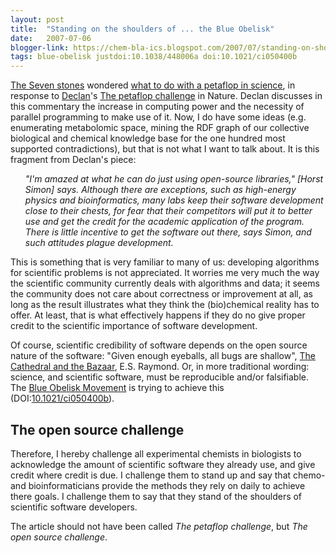 ```yaml
---
layout: post
title:  "Standing on the shoulders of ... the Blue Obelisk"
date:   2007-07-06
blogger-link: https://chem-bla-ics.blogspot.com/2007/07/standing-on-shoulders-of-blue-obelisk.html
tags: blue-obelisk justdoi:10.1038/448006a doi:10.1021/ci050400b
---
```


[The Seven stones](http://blog-msb.embo.org/blog/) wondered [what to do with a petaflop in science](http://blog-msb.embo.org/blog/2007/07/what_would_you_do_with_a_petaf_1.html),
in response to [Declan](http://www.declanbutler.info/blog/)'s [The petaflop challenge](http://dx.doi.org/10.1038/448006a) in Nature.
Declan discusses in this commentary the increase in computing power and the necessity of parallel programming to make use of it.
Now, I do have some ideas (e.g. enumerating metabolomic space, mining the RDF graph of our collective biological and chemical
knowledge base for the one hundred most supported contradictions), but that is not what I want to talk about. It is this fragment
from Declan's piece:

<ul><i>
"I'm amazed at what he can do just using open-source libraries," [Horst Simon] says. Although there are exceptions, such as
high-energy physics and bioinformatics, many labs keep their software development close to their chests, for fear that their
competitors will put it to better use and get the credit for the academic application of the program. There is little
incentive to get the software out there, says Simon, and such attitudes plague development.
</i></ul>

This is something that is very familiar to many of us: developing algorithms for scientific problems is not appreciated.
It worries me very much the way the scientific community currently deals with algorithms and data; it seems the community
does not care about correctness or improvement at all, as long as the result illustrates what they think the (bio)chemical
reality has to offer. At least, that is what effectively happens if they do no give proper credit to the scientific
importance of software development.

Of course, scientific credibility of software depends on the open source nature of the software:
"Given enough eyeballs, all bugs are shallow", [The Cathedral and the Bazaar](http://www.catb.org/~esr/writings/cathedral-bazaar/cathedral-bazaar/),
E.S. Raymond. Or, in more traditional wording: science, and scientific software, must be reproducible and/or
falsifiable. The [Blue Obelisk Movement](http://www.blueobelisk.org/) is trying to achieve this
(DOI:[10.1021/ci050400b](https://doi.org/10.1021/ci050400b)).

## The open source challenge

Therefore, I hereby challenge all experimental chemists in biologists to acknowledge the amount of scientific software
they already use, and give credit where credit is due. I challenge them to stand up and say that chemo- and
bioinformaticians provide the methods they rely on daily to achieve there goals. I challenge them to say that
they stand of the shoulders of scientific software developers.

The article should not have been called *The petaflop challenge*, but *The open source challenge*.
